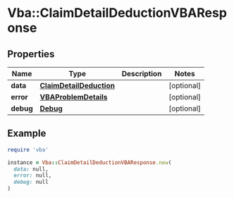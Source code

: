 # Vba::ClaimDetailDeductionVBAResponse

## Properties

| Name | Type | Description | Notes |
| ---- | ---- | ----------- | ----- |
| **data** | [**ClaimDetailDeduction**](ClaimDetailDeduction.md) |  | [optional] |
| **error** | [**VBAProblemDetails**](VBAProblemDetails.md) |  | [optional] |
| **debug** | [**Debug**](Debug.md) |  | [optional] |

## Example

```ruby
require 'vba'

instance = Vba::ClaimDetailDeductionVBAResponse.new(
  data: null,
  error: null,
  debug: null
)
```

